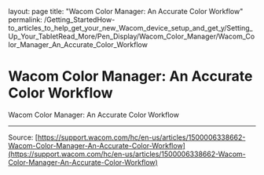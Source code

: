 layout: page
title: "Wacom Color Manager: An Accurate Color Workflow"
permalink: /Getting_StartedHow-to_articles_to_help_get_your_new_Wacom_device_setup_and_get_y/Setting_Up_Your_TabletRead_More/Pen_Display/Wacom_Color_Manager/Wacom_Color_Manager_An_Accurate_Color_Workflow

# Wacom Color Manager: An Accurate Color Workflow

Wacom Color Manager: An Accurate Color Workflow

---
Source: [https://support.wacom.com/hc/en-us/articles/1500006338662-Wacom-Color-Manager-An-Accurate-Color-Workflow](https://support.wacom.com/hc/en-us/articles/1500006338662-Wacom-Color-Manager-An-Accurate-Color-Workflow)
